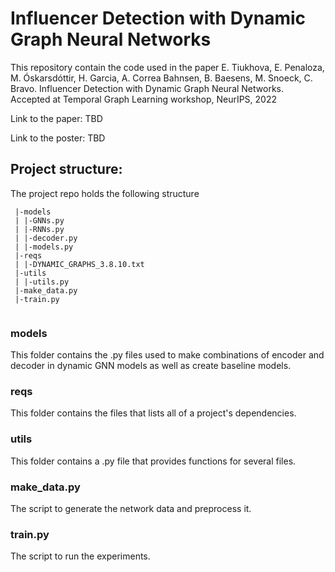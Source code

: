 # Influencer Detection with Dynamic Graph Neural Networks 

This repository contain the code used in the paper E. Tiukhova, E. Penaloza, M. Óskarsdóttir, H. Garcia, A. Correa Bahnsen, B. Baesens, M. Snoeck, C. Bravo. Influencer Detection with Dynamic Graph Neural Networks. Accepted at Temporal Graph Learning workshop, NeurIPS, 2022

Link to the paper: TBD

Link to the poster: TBD


## Project structure: 

The project repo holds the following structure
```
 |-models
 | |-GNNs.py
 | |-RNNs.py
 | |-decoder.py
 | |-models.py
 |-reqs
 | |-DYNAMIC_GRAPHS_3.8.10.txt
 |-utils
 | |-utils.py
 |-make_data.py
 |-train.py
 

```
### models

This folder contains the .py files used to make combinations of encoder and decoder in dynamic GNN models as well as create baseline models.

### reqs

This folder contains the files that lists all of a project's dependencies.

### utils

This folder contains a .py file that provides functions for several files.

### make_data.py

The script to generate the network data and preprocess it. 

### train.py

The script to run the experiments. 
